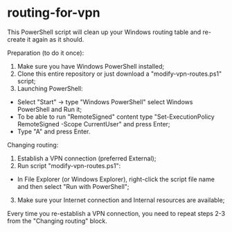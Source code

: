 # routing-for-vpn
This PowerShell script will clean up your Windows routing table and re-create it again as it should.

Preparation (to do it once):
1. Make sure you have Windows PowerShell installed;
2. Clone this entire repository or just download a "modify-vpn-routes.ps1" script;
3. Launching PowerShell:
- Select "Start" -> type "Windows PowerShell" select Windows PowerShell and Run it;
- To be able to run "RemoteSigned" content type "Set-ExecutionPolicy RemoteSigned -Scope CurrentUser" and press Enter;
- Type "A" and press Enter.

Changing routing:
1. Establish a VPN connection (preferred External);
2. Run script "modify-vpn-routes.ps1":
- In File Explorer (or Windows Explorer), right-click the script file name and then select "Run with PowerShell";
3. Make sure your Internet connection and Internal resources are available;

Every time you re-establish a VPN connection, you need to repeat steps 2-3 from the "Changing routing" block.
